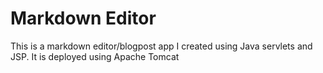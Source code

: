 # Markdown Editor
This is a markdown editor/blogpost app I created using Java servlets and JSP. It is deployed using Apache Tomcat
